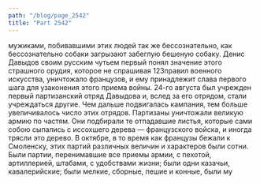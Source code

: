 ```yaml
---
path: "/blog/page_2542"
title: "Part 2542"
---
```


мужиками, побивавшими этих людей так же бессознательно, как бессознательно собаки загрызают забеглую бешеную собаку. Денис Давыдов своим русским чутьем первый понял значение этого страшного орудия, которое не спрашивая 123правил военного искусства, уничтожало французов, и ему принадлежит слава первого шага для узаконения этого приема войны.
24-го августа был учрежден первый партизанский отряд Давыдова и, вслед за его отрядом, стали учреждаться другие. Чем дальше подвигалась кампания, тем больше увеличивалось число этих отрядов.
Партизаны уничтожали великую армию по частям. Они подбирали те отпадавшие листья, которые сами собою сыпались с иссохшего дерева — французского войска, и иногда трясли это дерево. В октябре, в то время как французы бежали к Смоленску, этих партий различных величин и характеров были сотни. Были партии, перенимавшие все приемы армии, с пехотой, артиллерией, штабами, с удобствами жизни; были одни казачьи, кавалерийские; были мелкие, сборные, пешие и конные, были му
